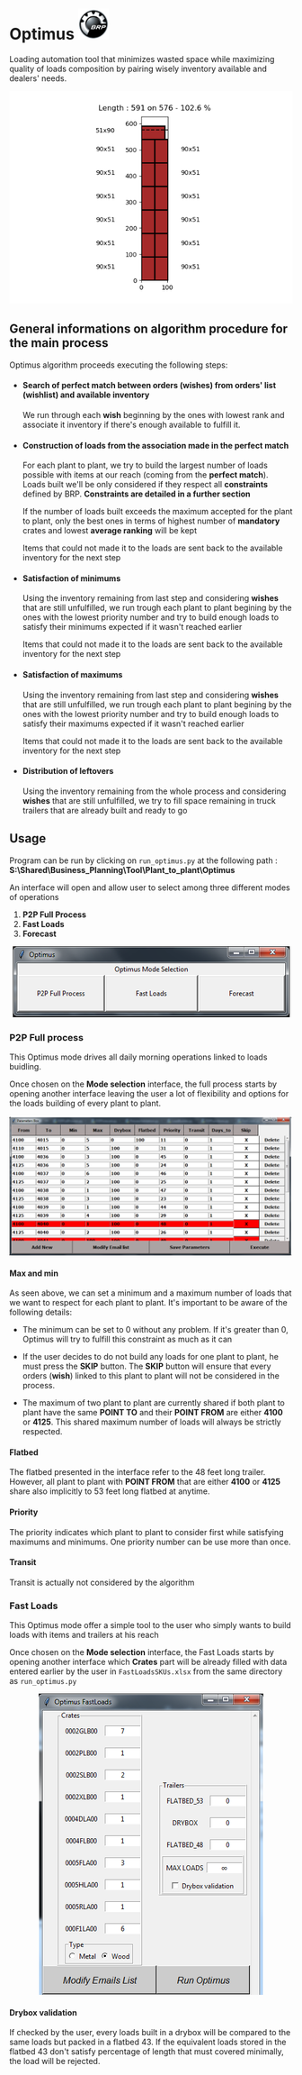 # Optimus <img src=Readme_Pictures/bombardier-recreational-products-brp-vector-logo-small.png width="55">
Loading automation tool that minimizes wasted space while maximizing quality of loads composition by pairing wisely inventory available and dealers' needs.

<p align="center">
<img src=Readme_Pictures/_4100_4095_1.png>
</p>

## General informations on algorithm procedure for the main process
Optimus algorithm proceeds executing the following steps:

- #### Search of **perfect match** between orders (**wishes**) from orders' list (**wishlist**) and available inventory
    
    We run through each **wish** beginning by the ones with lowest rank and associate it inventory if there's enough available to fulfill it. 
    
- #### Construction of loads from the association made in the **perfect match**

    For each plant to plant, we try to build the largest number of loads possible with items at our reach (coming from the **perfect match**). Loads built we'll be only considered if they respect all **constraints** defined by BRP. **Constraints are detailed in a further section**
    
    If the number of loads built exceeds the maximum accepted for the plant to plant, only the best ones in terms of highest number of **mandatory** crates and lowest **average ranking** will be kept
    
    Items that could not made it to the loads are sent back to the available inventory for the next step
    
- #### Satisfaction of minimums

  Using the inventory remaining from last step and considering **wishes** that are still unfulfilled, we run trough each plant to plant begining by the ones with the lowest priority number and try to build enough loads to satisfy their minimums expected if it wasn't reached earlier
   
  Items that could not made it to the loads are sent back to the available inventory for the next step
  
- #### Satisfaction of maximums

  Using the inventory remaining from last step and considering **wishes** that are still unfulfilled, we run trough each plant to plant begining by the ones with the lowest priority number and try to build enough loads to satisfy their maximums expected if it wasn't reached earlier
  
  Items that could not made it to the loads are sent back to the available inventory for the next step
  
- #### Distribution of leftovers

  Using the inventory remaining from the whole process and considering **wishes** that are still unfulfilled, we try to fill space remaining in truck trailers that are already built and ready to go
  
## Usage
Program can be run by clicking on `run_optimus.py` at the following path : **S:\Shared\Business_Planning\Tool\Plant_to_plant\Optimus**

An interface will open and allow user to select among three different modes of operations

1. **P2P Full Process**
2. **Fast Loads**
3. **Forecast**

<p align="center">
<img src=Readme_Pictures/Mode.png>
</p>

### P2P Full process
This Optimus mode drives all daily morning operations linked to loads buidling.

Once chosen on the **Mode selection** interface, the full process starts by opening another interface leaving the user a lot of flexibility and options for the loads building of every plant to plant.

<p align="center">
<img src=Readme_Pictures/p2p_param.png>
</p>

#### **Max and min**
As seen above, we can set a minimum and a maximum number of loads that we want to respect for each plant to plant.
It's important to be aware of the following details:

- The minimum can be set to 0 without any problem. If it's greater than 0, Optimus will try to fulfill this constraint as much as it can

- If the user decides to do not build any loads for one plant to plant, he must press the **SKIP** button. The **SKIP** button will ensure that every orders (**wish**) linked to this plant to plant will not be considered in the process. 

- The maximum of two plant to plant are currently shared if both plant to plant have the same **POINT TO** and their **POINT FROM** are either **4100** or **4125**. This shared maximum number of loads will always be strictly respected.

#### **Flatbed**

The flatbed presented in the interface refer to the 48 feet long trailer. However, all plant to plant with **POINT FROM** that are either **4100** or **4125** share also implicitly to 53 feet long flatbed at anytime.

#### **Priority**

The priority indicates which plant to plant to consider first while satisfying maximums and minimums.
One priority number can be use more than once.

#### **Transit**

Transit is actually not considered by the algorithm

### Fast Loads
This Optimus mode offer a simple tool to the user who simply wants to build loads with items and trailers at his reach

Once chosen on the **Mode selection** interface, the Fast Loads starts by opening another interface which **Crates** part will be already filled with data entered earlier by the user in `FastLoadsSKUs.xlsx` from the same directory as `run_optimus.py`

<p align="center">
<img src=Readme_Pictures/Fastloads.png>
</p>

#### **Drybox validation**
If checked by the user, every loads built in a drybox will be compared to the same loads but packed in a flatbed 43.
If the equivalent loads stored in the flatbed 43 don't satisfy percentage of length that must covered minimally, the load will be rejected.


    

